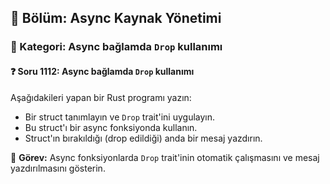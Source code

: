 ## 📘 Bölüm: Async Kaynak Yönetimi  
### 🔹 Kategori: Async bağlamda `Drop` kullanımı  
#### ❓ Soru 1112: Async bağlamda `Drop` kullanımı

Aşağıdakileri yapan bir Rust programı yazın:

- Bir struct tanımlayın ve `Drop` trait'ini uygulayın.
- Bu struct'ı bir async fonksiyonda kullanın.
- Struct'ın bırakıldığı (drop edildiği) anda bir mesaj yazdırın.

🔧 **Görev:** Async fonksiyonlarda `Drop` trait'inin otomatik çalışmasını ve mesaj yazdırılmasını gösterin.
